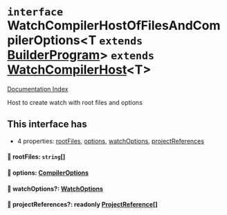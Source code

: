 # `interface` WatchCompilerHostOfFilesAndCompilerOptions\<T `extends` [BuilderProgram](../private.interface.BuilderProgram/README.md)> `extends` [WatchCompilerHost](../private.interface.WatchCompilerHost/README.md)\<T>

[Documentation Index](../README.md)

Host to create watch with root files and options

## This interface has

- 4 properties:
[rootFiles](#-rootfiles-string),
[options](#-options-compileroptions),
[watchOptions](#-watchoptions-watchoptions),
[projectReferences](#-projectreferences-readonly-projectreference)


#### 📄 rootFiles: `string`\[]



#### 📄 options: [CompilerOptions](../private.interface.CompilerOptions/README.md)



#### 📄 watchOptions?: [WatchOptions](../private.interface.WatchOptions/README.md)



#### 📄 projectReferences?: readonly [ProjectReference](../private.interface.ProjectReference/README.md)\[]



